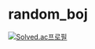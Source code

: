 # random_boj

[![Solved.ac프로필](http://mazassumnida.wtf/api/generate_badge?boj={saywoo})](https://solved.ac/{saywoo})